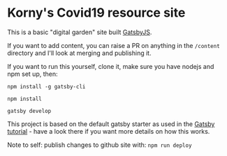 # Korny's Covid19 resource site

This is a basic "digital garden" site built [GatsbyJS](https://www.gatsbyjs.org/).

If you want to add content, you can raise a PR on anything in the `/content` directory and I'll look at merging and publishing it.

If you want to run this yourself, clone it, make sure you have nodejs and npm set up, then:

```
npm install -g gatsby-cli

npm install

gatsby develop
```

This project is based on the default gatsby starter as used in the [Gatsby tutorial](https://www.gatsbyjs.org/tutorial/) - have a look there if you want more details on how this works.

Note to self: publish changes to github site with:
`npm run deploy`
